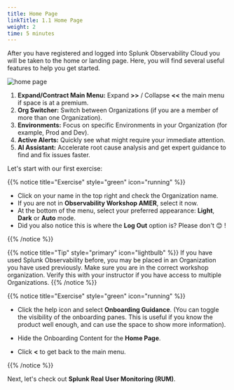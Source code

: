 ```yaml
---
title: Home Page
linkTitle: 1.1 Home Page
weight: 2
time: 5 minutes
---
```


After you have registered and logged into Splunk Observability Cloud you will be taken to the home or landing page. Here, you will find several useful features to help you get started.

![home page](../images/home-screen.png)

1. **Expand/Contract Main Menu:** Expand **>>** / Collapse **<<** the main menu if space is at a premium.
2. **Org Switcher:** Switch between Organizations (if you are a member of more than one Organization).
3. **Environments:** Focus on specific Environments in your Organization (for example, Prod and Dev).
4. **Active Alerts:** Quickly see what might require your immediate attention.
5. **AI Assistant:** Accelerate root cause analysis and get expert guidance to find and fix issues faster.

Let's start with our first exercise:

{{% notice title="Exercise" style="green" icon="running" %}}

* Click on your name in the top right and check the Organization name. 
* If you are not in **Observability Workshop AMER**, select it now.
* At the bottom of the menu, select your preferred appearance: **Light**, **Dark** or **Auto** mode.
* Did you also notice this is where the **Log Out** option is? Please don't 😊 !

{{% /notice %}}

{{% notice title="Tip" style="primary"  icon="lightbulb" %}}
If you have used Splunk Observability before, you may be placed in an Organization you have used previously. Make sure you are in the correct workshop organization. Verify this with your instructor if you have access to multiple Organizations.
{{% /notice %}}

{{% notice title="Exercise" style="green" icon="running" %}}

* Click the help icon and select **Onboarding Guidance**. (You can toggle the visibility of the onboarding panes. This is useful if you know the product well enough, and can use the space to show more information).
* Hide the Onboarding Content for the **Home Page**.

* Click **<** to get back to the main menu.

{{% /notice %}}

Next, let's check out **Splunk Real User Monitoring (RUM)**.
